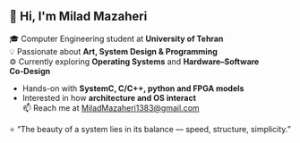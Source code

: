 ## 👋 Hi, I'm Milad Mazaheri  
🎓 Computer Engineering student at **University of Tehran**  
💡 Passionate about **Art, System Design & Programming**  
⚙️ Currently exploring **Operating Systems** and **Hardware–Software Co‑Design**

- Hands-on with **SystemC, C/C++, python and FPGA models**  
- Interested in how **architecture and OS interact**  
📫 Reach me at [MiladMazaheri1383@gmail.com](mailto:MiladMazaheri1383@gmail.com)

⭐ “The beauty of a system lies in its balance — speed, structure, simplicity.”
